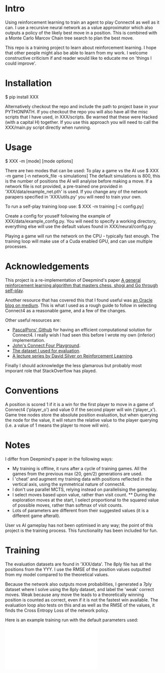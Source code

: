 # Intro
Using reinforcement learning to train an agent to play Connect4 as well as it can. I use a recursive neural network as a value approximator which also outputs a policy of the likely best move in a position. This is combined with a Monte Carlo Marcov Chain tree search to plan the best move.

This repo is a training project to learn about reinforcement learning. I hope that other people might also be able to learn from my work. I welcome constructive criticism if and reader would like to educate me on 'things I could improve'.

# Installation
$ pip install XXX

Alternatively checkout the repo and include the path to project base in your PYTHONPATH. If you checkout the repo you will also have all the misc scripts that I have used, in XXX/scripts. Be warned that these were Hacked (with a capital H) together. If you use this approach you will need to call the XXX/main.py script directly when running.

# Usage
$ XXX -m [mode] [mode options]

There are two modes that can be used:
To play a game vs the AI use
$ XXX -m game [-n network_file -s simulations]
The default simulations is 800, this is the number of positions the AI will analyise before making a move.
If a network file is not provided, a pre-trained one provided in 'XXX/data/example_net.pth' is used. If you change any of the network parapers specified in 'XXX/utils.py' you will need to train your own.

To run a self-play training loop use:
$ XXX -m training [-c config.py]

Create a config for youself following the example of XXX/data/example_config.py. You will need to specify a working directory, everything else will use the default values found in XXX/neural/config.py

Playing a game will run the network on the CPU - typically fast enough. The training loop will make use of a Cuda enabled GPU, and can use multiple processes.

# Acknowledgements
This project is a re-implementation of Deepmind's paper [A general reinforcement learning algorithm that
masters chess, shogi and Go through self-play](https://deepmind.com/documents/260/alphazero_preprint.pdf).

Another resource that has covered this that I found useful was [an Oracle blog on medium](https://medium.com/oracledevs/lessons-from-implementing-alphazero-7e36e9054191). This is what I used as a rough guide to follow in selecting Connect4 as a reasonable game, and a few of the changes.

Other useful resources are:
* [PascalPons' Github](https://github.com/PascalPons/connect4/tree/a0fcfe9e4eacd6194da8ae138a8e554f381be9e0) for having an efficient computational solution for Connect4. I really wish I had seen this before I wrote my own (inferior) implementation.
* [John's Connect Four Playground](https://tromp.github.io/c4/c4.html).
* [The dataset I used for evaluation](http://archive.ics.uci.edu/ml/datasets/connect-4).
* [A lecture series by David Silver on Reinforcement Learning](http://www0.cs.ucl.ac.uk/staff/d.silver/web/Teaching.html).

Finally I should acknowledge the less glamarous but probably most imporant role that StackOverflow has played.

# Conventions
A position is scored 1 if it is a win for the first player to move in a game of Connect4 ('player_o') and value 0 if the second player will win ('player_x'). Game tree nodes store the absolute position evaluation, but when querying the node for the value, it will return the relative value to the player querying (i.e. a value of 1 means the player to move will win).

# Notes
I differ from Deepmind's paper in the following ways:
* My training is offline, it runs after a cycle of training games. All the games from the previous max (20, gen/2) generations are used.
* I 'cheat' and augment my training data with positions reflected in the vertical axis, using the symmetrical nature of connect4.
* I don't use parallel MCTS, relying instead on parallelising the gameplay.
* I select moves based upon value, rather than visit count.
** During the exploration moves at the start, I select proportional to the squared value of possible moves, rather than softmax of visit counts.
* Lots of parameters are different from their suggested values (it is a different game afterall).

User vs AI gameplay has not been optimised in any way; the point of this project is the training process. This functionality has been included for fun.

# Training
The evaluation datasets are found in 'XXX/data'. The 8ply file has all the positions from the YYY. I use the RMSE of the position values outputted from my model compared to the theoretical values.

Because the network also outputs move probabilities, I generated a 7ply dataset where I solve using the 8ply dataset, and label the 'weak' correct moves. Weak because any move the leads to a theoretically winning position is counted as correct, even if it is not the fastest win available. The evaluation loop also tests on this and as well as the RMSE of the values, it finds the Cross Entropy Loss of the network policy.

Here is an example training run with the default parameters used:
![8ply](./example_training.pdf)
